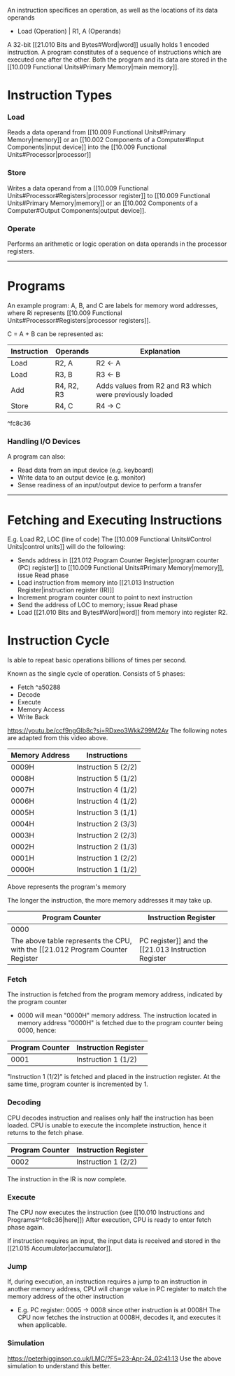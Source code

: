 An instruction specifices an operation, as well as the locations of its data operands
- Load (Operation) | R1, A (Operands)

A 32-bit [[21.010 Bits and Bytes#Word|word]] usually holds 1 encoded instruction.
A program constitutes of a sequence of instructions which are executed one after the other.
Both the program and its data are stored in the [[10.009 Functional Units#Primary Memory|main memory]].

# Instruction Types

### Load
Reads a data operand from [[10.009 Functional Units#Primary Memory|memory]] or an [[10.002 Components of a Computer#Input Components|input device]] into the [[10.009 Functional Units#Processor|processor]]

### Store
Writes a data operand from a [[10.009 Functional Units#Processor#Registers|processor register]] to [[10.009 Functional Units#Primary Memory|memory]] or an [[10.002 Components of a Computer#Output Components|output device]].

### Operate
Performs an arithmetic or logic operation on data operands in the processor registers.

---
# Programs

An example program:
A, B, and C are labels for memory word addresses, where Ri represents [[10.009 Functional Units#Processor#Registers|processor registers]].

C = A + B can be represented as:

| Instruction | Operands   | Explanation                                             |
| ----------- | ---------- | ------------------------------------------------------- |
| Load        | R2, A      | R2 <- A                                                 |
| Load        | R3, B      | R3 <- B                                                 |
| Add         | R4, R2, R3 | Adds values from R2 and R3 which were previously loaded |
| Store       | R4, C      | R4 -> C                                                 |

^fc8c36

### Handling I/O Devices
A program can also:
- Read data from an input device (e.g. keyboard)
- Write data to an output device (e.g. monitor)
- Sense readiness of an input/output device to perform a transfer
---
# Fetching and Executing Instructions
E.g. Load R2, LOC (line of code)
The [[10.009 Functional Units#Control Units|control units]] will do the following:
- Sends address in [[21.012 Program Counter Register|program counter (PC) register]] to [[10.009 Functional Units#Primary Memory|memory]], issue Read phase
- Load instruction from memory into [[21.013 Instruction Register|instruction register (IR)]] 
- Increment program counter count to point to next instruction
- Send the address of LOC to memory; issue Read phase
- Load [[21.010 Bits and Bytes#Word|word]] from memory into register R2.

# Instruction Cycle
Is able to repeat basic operations billions of times per second.

Known as the single cycle of operation.
Consists of 5 phases:
- Fetch ^a50288
- Decode
- Execute
- Memory Access
- Write Back

https://youtu.be/ccf9ngGIb8c?si=RDxeo3WkkZ99M2Av
The following notes are adapted from this video above.

| Memory Address | Instructions        |
| -------------- | ------------------- |
| 0009H          | Instruction 5 (2/2) |
| 0008H          | Instruction 5 (1/2) |
| 0007H          | Instruction 4 (1/2) |
| 0006H          | Instruction 4 (1/2) |
| 0005H          | Instruction 3 (1/1) |
| 0004H          | Instruction 2 (3/3) |
| 0003H          | Instruction 2 (2/3) |
| 0002H          | Instruction 2 (1/3) |
| 0001H          | Instruction 1 (2/2) |
| 0000H          | Instruction 1 (1/2) |
Above represents the program's memory

The longer the instruction, the more memory addresses it may take up.

| Program Counter | Instruction Register |
| --------------- | -------------------- |
| 0000            |                      |
The above table represents the CPU, with the [[21.012 Program Counter Register|PC register]] and the [[21.013 Instruction Register|instruction register]] at their initial state.

### Fetch
The instruction is fetched from the program memory address, indicated by the program counter
- 0000 will mean "0000H" memory address.
The instruction located in memory address "0000H" is fetched due to the program counter being 0000, hence:

| Program Counter | Instruction Register |
| --------------- | -------------------- |
| 0001            | Instruction 1 (1/2)  |
"Instruction 1 (1/2)" is fetched and placed in the instruction register.
At the same time, program counter is incremented by 1.

### Decoding
CPU decodes instruction and realises only half the instruction has been loaded.
CPU is unable to execute the incomplete instruction, hence it returns to the fetch phase.

| Program Counter | Instruction Register |
| --------------- | -------------------- |
| 0002            | Instruction 1 (2/2)  |
The instruction in the IR is now complete.
### Execute
The CPU now executes the instruction (see [[10.010 Instructions and Programs#^fc8c36|here]])
After execution, CPU is ready to enter fetch phase again.

If instruction requires an input, the input data is received and stored in the [[21.015 Accumulator|accumulator]].

### Jump
If, during execution, an instruction requires a jump to an instruction in another memory address, CPU will change value in PC register to match the memory address of the other instruction
- E.g. PC register: 0005 -> 0008 since other instruction is at 0008H
The CPU now fetches the instruction at 0008H, decodes it, and executes it when applicable.

### Simulation
https://peterhigginson.co.uk/LMC/?F5=23-Apr-24_02:41:13
Use the above simulation to understand this better.